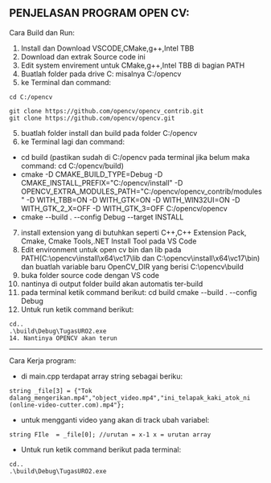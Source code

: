 PENJELASAN PROGRAM OPEN CV:
---------------------------------------------------------------------------------------------------------------------------------------------------------------------------------------------------------------------
Cara Build dan Run:
1. Install dan Download VSCODE,CMake,g++,Intel TBB
2. Download dan extrak Source code ini
3. Edit system envirement untuk CMake,g++,Intel TBB di bagian PATH
4. Buatlah folder pada drive C: misalnya C:/opencv
5. ke Terminal dan command:
```
cd C:/opencv

git clone https://github.com/opencv/opencv_contrib.git
git clone https://github.com/opencv/opencv.git
```
5. buatlah folder install dan build pada folder C:/opencv
6. ke Terminal lagi dan command:

- cd build (pastikan sudah di C:/opencv pada terminal jika belum maka command: cd C:/opencv/build)
- cmake -D CMAKE_BUILD_TYPE=Debug -D CMAKE_INSTALL_PREFIX="C:/opencv/install" -D OPENCV_EXTRA_MODULES_PATH="C:/opencv/opencv_contrib/modules" -D WITH_TBB=ON -D WITH_GTK=ON -D WITH_WIN32UI=ON -D WITH_GTK_2_X=OFF -D WITH_GTK_3=OFF C:/opencv/opencv
- cmake --build . --config Debug --target INSTALL


7. install extension yang di butuhkan seperti C++,C++ Extension Pack, Cmake, Cmake Tools,.NET Install Tool pada VS Code
8. Edit environment untuk open cv bin dan lib pada PATH(C:\opencv\install\x64\vc17\lib dan C:\opencv\install\x64\vc17\bin) dan buatlah variable baru OpenCV_DIR yang berisi C:\opencv\build
9. buka folder source code dengan VS code
10. nantinya di output folder build akan automatis ter-build
11. pada terminal ketik command berikut:
cd build
cmake --build . --config Debug
12. Untuk run ketik command berikut:
```
cd..
.\build\Debug\TugasURO2.exe
14. Nantinya OPENCV akan terun
```
------------------------------------------------------------------------------------------------------------------------------------------------------------------------
Cara Kerja program:
- di main.cpp terdapat array string sebagai beriku:
```
string _file[3] = {"Tok dalang_mengerikan.mp4","object_video.mp4","ini_telapak_kaki_atok_ni (online-video-cutter.com).mp4"};
```
- untuk mengganti video yang akan di track ubah variabel:
```
string FIle  = _file[0]; //urutan = x-1 x = urutan array
```
- Untuk run ketik command berikut pada terminal:
```
cd..
.\build\Debug\TugasURO2.exe
```

